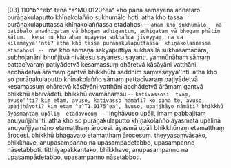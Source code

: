 [03] 110^b^.^eb^ tena ^a^M0.0120^ea^ kho pana samayena aññataro purāṇakulaputto khīṇakolañño sukhumālo  hoti. atha kho tassa purāṇakulaputtassa khīṇakolaññassa etadahosi -- ``ahaṃ kho sukhumālo,  na paṭibalo anadhigataṃ vā bhogaṃ adhigantuṃ, adhigataṃ vā bhogaṃ phātiṃ kātuṃ.  kena nu kho ahaṃ upāyena sukhañca jīveyyaṃ, na ca kilameyya''nti? atha kho tassa purāṇakulaputtassa  khīṇakolaññassa etadahosi -- ``ime kho samaṇā sakyaputtiyā sukhasīlā sukhasamācārā,  subhojanāni bhuñjitvā nivātesu sayanesu sayanti. yaṃnūnāhaṃ sāmaṃ pattacīvaraṃ  paṭiyādetvā kesamassuṃ ohāretvā kāsāyāni vatthāni acchādetvā ārāmaṃ  gantvā bhikkhūhi saddhiṃ saṃvaseyya''nti. atha kho so purāṇakulaputto khīṇakolañño  sāmaṃ pattacīvaraṃ paṭiyādetvā kesamassuṃ ohāretvā kāsāyāni vatthāni  acchādetvā ārāmaṃ gantvā bhikkhū abhivādeti. bhikkhū evamāhaṃsu -- ``kativassosi  tvaṃ, āvuso''ti? kiṃ etaṃ, āvuso, kativasso nāmāti? ko pana te, āvuso,  upajjhāyoti? kiṃ etaṃ ^a^T1.0175^ea^, āvuso, upajjhāyo nāmāti? bhikkhū āyasmantaṃ upāliṃ  etadavocuṃ -- ``iṅghāvuso upāli, imaṃ pabbajitaṃ anuyuñjāhī''ti. atha kho so  purāṇakulaputto khīṇakolañño āyasmatā upālinā anuyuñjiyamāno etamatthaṃ ārocesi.  āyasmā upāli bhikkhūnaṃ etamatthaṃ ārocesi. bhikkhū bhagavato etamatthaṃ ārocesuṃ.  theyyasaṃvāsako, bhikkhave, anupasampanno na upasampādetabbo, upasampanno nāsetabboti.  titthiyapakkantako, bhikkhave, anupasampanno na upasampādetabbo, upasampanno nāsetabboti.